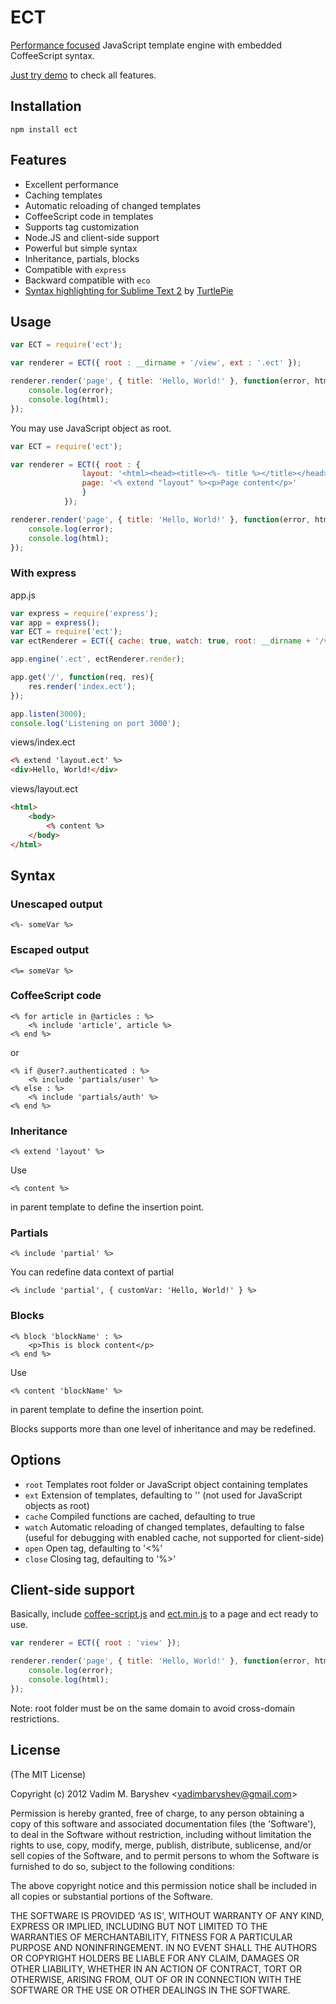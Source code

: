 # ECT

[Performance focused](http://ectjs.com/#benchmark) JavaScript template engine with embedded CoffeeScript syntax.

[Just try demo](http://ectjs.com) to check all features.

## Installation

	npm install ect

## Features

  * Excellent performance
  * Caching templates
  * Automatic reloading of changed templates
  * CoffeeScript code in templates
  * Supports tag customization
  * Node.JS and client-side support
  * Powerful but simple syntax
  * Inheritance, partials, blocks
  * Compatible with `express`
  * Backward compatible with `eco`
  * [Syntax highlighting for Sublime Text 2](https://github.com/TurtlePie/Sublime-ECT) by [TurtlePie](https://github.com/TurtlePie)

## Usage

```js
var ECT = require('ect');

var renderer = ECT({ root : __dirname + '/view', ext : '.ect' });

renderer.render('page', { title: 'Hello, World!' }, function(error, html) {
	console.log(error);
	console.log(html);
});
```

You may use JavaScript object as root.

```js
var ECT = require('ect');

var renderer = ECT({ root : {
				layout: '<html><head><title><%- title %></title></head><body><% content %></body></html>',
				page: '<% extend "layout" %><p>Page content</p>'
				}
			});

renderer.render('page', { title: 'Hello, World!' }, function(error, html) {
	console.log(error);
	console.log(html);
});
```

### With express

app.js
```js
var express = require('express');
var app = express();
var ECT = require('ect');
var ectRenderer = ECT({ cache: true, watch: true, root: __dirname + '/views' });

app.engine('.ect', ectRenderer.render);

app.get('/', function(req, res){
	res.render('index.ect');
});

app.listen(3000);
console.log('Listening on port 3000');
```

views/index.ect
```html
<% extend 'layout.ect' %>
<div>Hello, World!</div>
```

views/layout.ect
```html
<html>
	<body>
		<% content %>
	</body>
</html>
```

## Syntax

### Unescaped output

```
<%- someVar %>
```

### Escaped output

```
<%= someVar %>
```

### CoffeeScript code

```
<% for article in @articles : %>
	<% include 'article', article %>
<% end %>
```

or

```
<% if @user?.authenticated : %>
	<% include 'partials/user' %>
<% else : %>
	<% include 'partials/auth' %>
<% end %>
```

### Inheritance

```
<% extend 'layout' %>
```

Use


```
<% content %>
```

in parent template to define the insertion point.

### Partials

```
<% include 'partial' %>
```

You can redefine data context of partial

```
<% include 'partial', { customVar: 'Hello, World!' } %>
```

### Blocks

```
<% block 'blockName' : %>
	<p>This is block content</p>
<% end %>
```

Use


```
<% content 'blockName' %>
```

in parent template to define the insertion point.

Blocks supports more than one level of inheritance and may be redefined.

## Options

  - `root`            Templates root folder or JavaScript object containing templates
  - `ext`             Extension of templates, defaulting to '' (not used for JavaScript objects as root)
  - `cache`           Compiled functions are cached, defaulting to true
  - `watch`           Automatic reloading of changed templates, defaulting to false (useful for debugging with enabled cache, not supported for client-side)
  - `open`            Open tag, defaulting to '<%'
  - `close`           Closing tag, defaulting to '%>'

## Client-side support

Basically, include [coffee-script.js](https://github.com/jashkenas/coffee-script/blob/master/extras/coffee-script.js) and [ect.min.js](https://github.com/baryshev/ect/tree/master/ect.min.js) to a page and ect ready to use.

```js
var renderer = ECT({ root : 'view' });

renderer.render('page', { title: 'Hello, World!' }, function(error, html) {
	console.log(error);
	console.log(html);
});
```

Note: root folder must be on the same domain to avoid cross-domain restrictions.

## License 

(The MIT License)

Copyright (c) 2012 Vadim M. Baryshev &lt;vadimbaryshev@gmail.com&gt;

Permission is hereby granted, free of charge, to any person obtaining
a copy of this software and associated documentation files (the
'Software'), to deal in the Software without restriction, including
without limitation the rights to use, copy, modify, merge, publish,
distribute, sublicense, and/or sell copies of the Software, and to
permit persons to whom the Software is furnished to do so, subject to
the following conditions:

The above copyright notice and this permission notice shall be
included in all copies or substantial portions of the Software.

THE SOFTWARE IS PROVIDED 'AS IS', WITHOUT WARRANTY OF ANY KIND,
EXPRESS OR IMPLIED, INCLUDING BUT NOT LIMITED TO THE WARRANTIES OF
MERCHANTABILITY, FITNESS FOR A PARTICULAR PURPOSE AND NONINFRINGEMENT.
IN NO EVENT SHALL THE AUTHORS OR COPYRIGHT HOLDERS BE LIABLE FOR ANY
CLAIM, DAMAGES OR OTHER LIABILITY, WHETHER IN AN ACTION OF CONTRACT,
TORT OR OTHERWISE, ARISING FROM, OUT OF OR IN CONNECTION WITH THE
SOFTWARE OR THE USE OR OTHER DEALINGS IN THE SOFTWARE.
